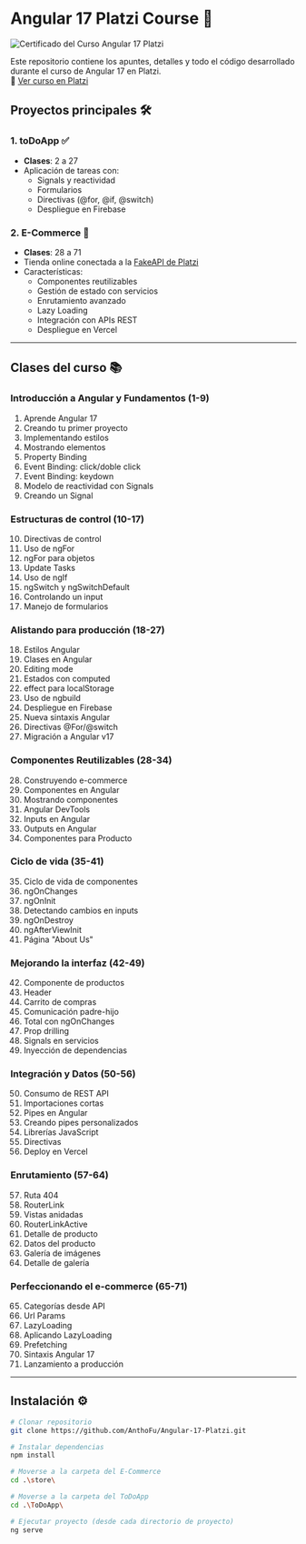 # Angular 17 Platzi Course 🚀

![Certificado del Curso Angular 17 Platzi]((https://github.com/user-attachments/assets/8975f565-40bc-4418-b078-4729071ac569))

Este repositorio contiene los apuntes, detalles y todo el código desarrollado durante el curso de Angular 17 en Platzi.  
🔗 [Ver curso en Platzi](https://platzi.com/cursos/angular/)

## Proyectos principales 🛠️

### 1. toDoApp ✅
- **Clases**: 2 a 27
- Aplicación de tareas con: 
  - Signals y reactividad
  - Formularios
  - Directivas (@for, @if, @switch)
  - Despliegue en Firebase

### 2. E-Commerce 🛒
- **Clases**: 28 a 71
- Tienda online conectada a la [FakeAPI de Platzi](https://fakeapi.platzi.com/)
- Características:
  - Componentes reutilizables
  - Gestión de estado con servicios
  - Enrutamiento avanzado
  - Lazy Loading
  - Integración con APIs REST
  - Despliegue en Vercel

---

## Clases del curso 📚

### Introducción a Angular y Fundamentos (1-9)
1. Aprende Angular 17  
2. Creando tu primer proyecto  
3. Implementando estilos  
4. Mostrando elementos  
5. Property Binding  
6. Event Binding: click/doble click  
7. Event Binding: keydown  
8. Modelo de reactividad con Signals  
9. Creando un Signal  

### Estructuras de control (10-17)
10. Directivas de control  
11. Uso de ngFor  
12. ngFor para objetos  
13. Update Tasks  
14. Uso de ngIf  
15. ngSwitch y ngSwitchDefault  
16. Controlando un input  
17. Manejo de formularios  

### Alistando para producción (18-27)
18. Estilos Angular  
19. Clases en Angular  
20. Editing mode  
21. Estados con computed  
22. effect para localStorage  
23. Uso de ngbuild  
24. Despliegue en Firebase  
25. Nueva sintaxis Angular  
26. Directivas @For/@switch  
27. Migración a Angular v17  

### Componentes Reutilizables (28-34)
28. Construyendo e-commerce  
29. Componentes en Angular  
30. Mostrando componentes  
31. Angular DevTools  
32. Inputs en Angular  
33. Outputs en Angular  
34. Componentes para Producto  

### Ciclo de vida (35-41)
35. Ciclo de vida de componentes  
36. ngOnChanges  
37. ngOnInit  
38. Detectando cambios en inputs  
39. ngOnDestroy  
40. ngAfterViewInit  
41. Página "About Us"  

### Mejorando la interfaz (42-49)
42. Componente de productos  
43. Header  
44. Carrito de compras  
45. Comunicación padre-hijo  
46. Total con ngOnChanges  
47. Prop drilling  
48. Signals en servicios  
49. Inyección de dependencias  

### Integración y Datos (50-56)
50. Consumo de REST API  
51. Importaciones cortas  
52. Pipes en Angular  
53. Creando pipes personalizados  
54. Librerías JavaScript  
55. Directivas  
56. Deploy en Vercel  

### Enrutamiento (57-64)
57. Ruta 404  
58. RouterLink  
59. Vistas anidadas  
60. RouterLinkActive  
61. Detalle de producto  
62. Datos del producto  
63. Galería de imágenes  
64. Detalle de galería  

### Perfeccionando el e-commerce (65-71)
65. Categorías desde API  
66. Url Params  
67. LazyLoading  
68. Aplicando LazyLoading  
69. Prefetching  
70. Sintaxis Angular 17  
71. Lanzamiento a producción  

---

## Instalación ⚙️
```bash
# Clonar repositorio
git clone https://github.com/AnthoFu/Angular-17-Platzi.git

# Instalar dependencias
npm install

# Moverse a la carpeta del E-Commerce
cd .\store\

# Moverse a la carpeta del ToDoApp
cd .\ToDoApp\

# Ejecutar proyecto (desde cada directorio de proyecto)
ng serve
